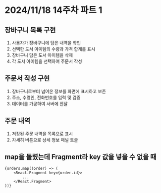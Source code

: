 # 2024/11/18 14주차 파트 1

## 장바구니 목록 구현

1. 사용자가 장바구니에 담은 내역을 학인
1. 선택한 도서 아이템의 수량과 가격 합게를 표시
1. 장바구니 담은 도서 아이템을 삭제
1. 각 도서 아이템을 선택하여 주문서 작성

## 주문서 작성 구현

1. 장바구니로부터 넘어온 정보를 화면에 표시하고 보존
1. 주소, 수령인, 전화번호를 입력 및 검증
1. 데이터를 가공하여 서버에 전달

## 주문 내역

1. 저장된 주문 내역을 목록으로 표시
1. 자세히 버튼으로 상세 정보 패널 토글

## map을 돌렸는데 Fragment라 key 값을 넣을 수 없을 때

```tsx
{orders.map((order) => (
    <React.Fragment key={order.id}>
        ...
    </React.Fragment>
))}
```
